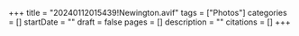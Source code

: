 +++
title = "20240112015439!Newington.avif"
tags = ["Photos"]
categories = []
startDate = ""
draft = false
pages = []
description = ""
citations = []
+++
